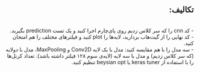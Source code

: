 <div dir='rtl'>
<h2>تکالیف:</h2> <br>
- کد cnn را که سر کلاس زدیم روی پای‌چارم اجرا کنید و یک تست prediction بگیرید.<br>
- کد نهایی را از گیت‌هاب بردارید، لایه‌ها را plot کنید و فیلترهای مختلف را هم امتحان کنید.<br> 
- سه مدل را با هم مقایسه کنید: مدل با یک لایه Conv2D و MaxPooling، مدل با دولایه (که سر کلاس زدیم) و مدل با سه لایه (لایه‌ی سوم ۱۲۸ فیلتر داشته باشد).
 تعداد کرنل‌ها را با استفاده از keras tuner یا beysian opt تنظیم کنید.
</div>
